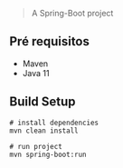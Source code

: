 > A Spring-Boot project

## Pré requisitos
- Maven
- Java 11

## Build Setup
```
# install dependencies
mvn clean install

# run project
mvn spring-boot:run
```